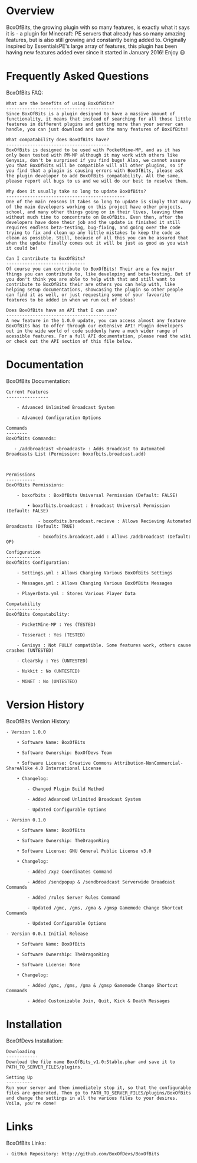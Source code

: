 Overview
========
BoxOfBits, the growing plugin with so many features, is exactly what it says it is - a plugin for Minecraft: PE servers that already has so many amazing features, but is also still growing and constantly being added to. Originally inspired by EssentialsPE's large array of features, this plugin has been having new features added ever since it started in January 2016! Enjoy 😃

Frequently Asked Questions
==========================
BoxOfBits FAQ:

	What are the benefits of using BoxOfBits?
	-----------------------------------------
    Since BoxOfBits is a plugin designed to have a massive amount of functionality, it means that instead of searching for all those little features in different plugins and getting more than your server can handle, you can just download and use the many features of BoxOfBits!

    What compatability does BoxOfBits have?
    ---------------------------------------
    BoxOfBits is designed to be used with PocketMine-MP, and as it has only been tested with PM-MP although it may work with others like Genysis, don't be surprised if you find bugs! Also, we cannot assure you that BoxOfBits will be compatible will all other plugins, so if you find that a plugin is causing errors with BoxOfBits, please ask the plugin developer to add BoxOfBits compatability. All the same, please report all bugs to us and we will do our best to resolve them.

    Why does it usually take so long to update BoxOfBits?
    ---------------------------------------------
    One of the main reasons it takes so long to update is simply that many of the main developers working on this project have other projects, school, and many other things going on in their lives, leaving them without much time to concentrate on BoxOfBits. Even then, after the developers have done their job and the update is finished it still requires endless beta-testing, bug-fixing, and going over the code trying to fix and clean up any little mistakes to keep the code as clean as possible. Still, because of all this you can be assured that when the update finally comes out it will be just as good as you wish it could be!

    Can I contribute to BoxOfBits?
    ------------------------------
    Of course you can contribute to BoxOfBits! Their are a few major things you can contribute to, like developing and beta-testing. But if you don't think you are able to help with that and still want to contribute to BoxOfBits their are others you can help with, like helping setup documentations, showcasing the plugin so other people can find it as well, or just requesting some of your favourite features to be added in when we run out of ideas!

    Does BoxOfBits have an API that I can use?
    ------------------------------------------
    A new feature in the 1.0.0 update, you can access almost any feature BoxOfBits has to offer through our extensive API! Plugin developers out in the wide world of code suddenly have a much wider range of acessible features. For a full API documentation, please read the wiki or check out the API section of this file below.

Documentation
=============
BoxOfBits Documentation:

	Current Features
	----------------

		- Advanced Unlimited Broadcast System

		- Advanced Configuration Options

	Commands
	--------
	BoxOfBits Commands:

	   - /addbroadcast <broadcast> : Adds Broadcast to Automated Broadcasts List (Permission: boxofbits.broadcast.add)



	Permissions
	-----------
	BoxOfBits Permissions:

		- boxofbits : BoxOfBits Universal Permission (Default: FALSE)

            • boxofbits.broadcast : Broadcast Universal Permission (Default: FALSE)

                - boxofbits.broadcast.recieve : Allows Recieving Automated Broadcasts (Default: TRUE)

                - boxofbits.broadcast.add : Allows /addbroadcast (Default: OP)

	Configuration
	-------------
	BoxOfBits Configuration:

		- Settings.yml : Allows Changing Various BoxOfBits Settings

		- Messages.yml : Allows Changing Various BoxOfBits Messages

		- PlayerData.yml : Stores Various Player Data

	Compatability
	-------------
	BoxOfBits Compatability:

		- PocketMine-MP : Yes (TESTED)

		- Tesseract : Yes (TESTED)

		- Genisys : Not FULLY compatible. Some features work, others cause crashes (UNTESTED)

		- ClearSky : Yes (UNTESTED)

		- Nukkit : No (UNTESTED)

		- MiNET : No (UNTESTED)

Version History
===============
BoxOfBits Version History:

	- Version 1.0.0

		• Software Name: BoxOfBits

		• Software Ownership: BoxOfDevs Team

		• Software License: Creative Commons Attribution-NonCommercial-ShareAlike 4.0 International License

		• Changelog:

			- Changed Plugin Build Method

			- Added Advanced Unlimited Broadcast System

			- Updated Configurable Options

	- Version 0.1.0

		• Software Name: BoxOfBits

		• Software Ownership: TheDragonRing

		• Software License: GNU General Public License v3.0

		• Changelog:

			- Added /xyz Coordinates Command

			- Added /sendpopup & /sendbroadcast Serverwide Broadcast Commands

			- Added /rules Server Rules Command

			- Updated /gmc, /gms, /gma & /gmsp Gamemode Change Shortcut Commands

			- Updated Configurable Options

	- Version 0.0.1 Initial Release

		• Software Name: BoxOfBits

		• Software Ownership: TheDragonRing

		• Software License: None

		• Changelog:

			- Added /gmc, /gms, /gma & /gmsp Gamemode Change Shortcut Commands

			- Added Customizable Join, Quit, Kick & Death Messages

Installation
============
BoxOfDevs Installation:

    Downloading
    ------------
    Download the file name BoxOfBits_v1.0:Stable.phar and save it to PATH_TO_SERVER_FILES/plugins.

    Setting Up
    ----------
    Run your server and then immediately stop it, so that the configurable files are generated. Then go to PATH_TO_SERVER_FILES/plugins/BoxOfBits and change the settings in all the various files to your desires. Voila, you're done!

Links
=====
BoxOfBits Links:

	- GitHub Repository: http://github.com/BoxOfDevs/BoxOfBits
